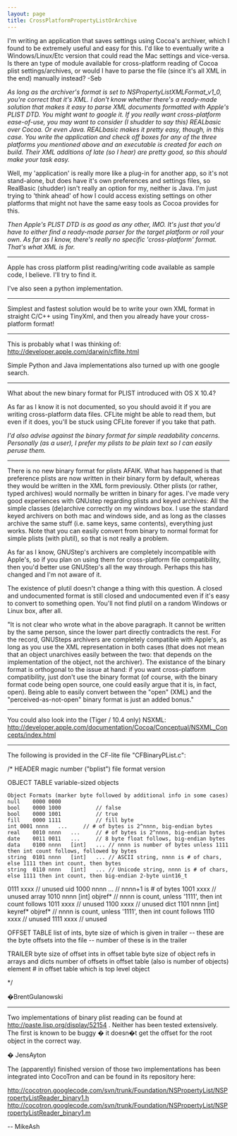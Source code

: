 ```yaml
---
layout: page
title: CrossPlatformPropertyListOrArchive
---
```




I'm writing an application that saves settings using Cocoa's archiver, which I found to be extremely useful and easy for this. I'd like to eventually write a Windows/Linux/Etc version that could read the Mac settings and vice-versa. Is there an type of module available for cross-platform reading of Cocoa plist settings/archives, or would I have to parse the file (since it's all XML in the end) manually instead? -Seb

*As long as the archiver's format is set to     NSPropertyListXMLFormat_v1_0, you're correct that it's XML. I don't know whether there's a ready-made solution that makes it easy to parse XML documents formatted with Apple's PLIST DTD. You might want to google it. If you *really* want cross-platform ease-of-use, you may want to consider (I shudder to say this) REALbasic over Cocoa. Or even Java. REALbasic makes it pretty easy, though, in this case. You write the application and check off boxes for any of the three platforms you mentioned above and an executable is created for each on build. Their XML additions of late (so I hear) are pretty good, so this should make your task easy.*

Well, my 'application' is really more like a plug-in for another app, so it's not stand-alone, but does have it's own preferences and settings files, so RealBasic (shudder) isn't really an option for my, neither is Java. I'm just trying to 'think ahead' of how I could access existing settings on other platforms that might not have the same easy tools as Cocoa provides for this.

*Then Apple's PLIST DTD is as good as any other, IMO. It's just that you'd have to either find a ready-made parser for the target platform or roll your own. As far as I know, there's really no specific 'cross-platform' format. That's what XML is for.*

----

Apple has cross platform plist reading/writing code available as sample code, I believe.  I'll try to find it.

I've also seen a python implementation.

----

Simplest and fastest solution would be to write your own XML format in straight C/C++ using TinyXml, and then you already have your cross-platform format!

----

This is probably what I was thinking of: http://developer.apple.com/darwin/cflite.html

Simple Python and Java implementations also turned up with one google search.

----
What about the new binary format for PLIST introduced with OS X 10.4?

As far as I know it is not documented, so you should avoid it if you are writing cross-platform data files. CFLite might be able to read them, but even if it does, you'll be stuck using CFLite forever if you take that path.

*I'd also advise against the binary format for simple readability concerns. Personally (as a user), I *prefer* my plists to be plain text so I can easily peruse them.*

----
There is no new binary format for plists AFAIK. What has happened is that preference plists are now written in their binary form by default, whereas they would be written in the XML form previously. Other plists (or rather, typed archives) would normally be written in binary for ages.
I've made very good experiences with GNUstep regarding plists and keyed archives: All the simple classes (de)archive correctly on my windows box. I use the standard keyed archivers on both mac and windows side, and as long as the classes archive the same stuff (i.e. same keys, same contents), everything just works.
Note that you can easily convert from binary to normal format for simple plists (with plutil), so that is not really a problem.

As far as I know, GNUStep's archivers are completely incompatible with Apple's, so if you plan on using them for cross-platform file compatibility, then you'd better use GNUStep's all the way through. Perhaps this has changed and I'm not aware of it.

The existence of plutil doesn't change a thing with this question. A closed and undocumented format is still closed and undocumented even if it's easy to convert to something open. You'll not find plutil on a random Windows or Linux box, after all.

"It is not clear who wrote what in the above paragraph. It cannot be written by the same person, since the lower part directly contradicts the rest. For the record, GNUSteps archivers are completely compatible with Apple's, as long as you use the XML representation in both cases (that does not mean that an object unarchives easily between the two: that depends on the implementation of the object, not the archiver). The existance of the binary format is orthogonal to the issue at hand: if you want cross-platform compatibility, just don't use the binary format (of course, with the binary format code being open source, one could easily argue that it is, in fact, open). Being able to easily convert between the "open" (XML) and the "perceived-as-not-open" binary format is just an added bonus."

----

You could also look into the (Tiger / 10.4 only) NSXML: http://developer.apple.com/documentation/Cocoa/Conceptual/NSXML_Concepts/index.html

----

The following is provided in the CF-lite file "CFBinaryPList.c":

    
/*
 HEADER
	magic number ("bplist")
	file format version
 
 OBJECT TABLE
	variable-sized objects
 
	Object Formats (marker byte followed by additional info in some cases)
	null	0000 0000
	bool	0000 1000			// false
	bool	0000 1001			// true
	fill	0000 1111			// fill byte
	int	0001 nnnn	...		// # of bytes is 2^nnnn, big-endian bytes
	real	0010 nnnn	...		// # of bytes is 2^nnnn, big-endian bytes
	date	0011 0011	...		// 8 byte float follows, big-endian bytes
	data	0100 nnnn	[int]	...	// nnnn is number of bytes unless 1111 then int count follows, followed by bytes
	string	0101 nnnn	[int]	...	// ASCII string, nnnn is # of chars, else 1111 then int count, then bytes
	string	0110 nnnn	[int]	...	// Unicode string, nnnn is # of chars, else 1111 then int count, then big-endian 2-byte uint16_t
 0111 xxxx			// unused
	uid	1000 nnnn	...		// nnnn+1 is # of bytes
 1001 xxxx			// unused
	array	1010 nnnn	[int]	objref*	// nnnn is count, unless '1111', then int count follows
 1011 xxxx			// unused
 1100 xxxx			// unused
	dict	1101 nnnn	[int]	keyref* objref*	// nnnn is count, unless '1111', then int count follows
 1110 xxxx			// unused
 1111 xxxx			// unused
 
 OFFSET TABLE
	list of ints, byte size of which is given in trailer
	-- these are the byte offsets into the file
	-- number of these is in the trailer
 
 TRAILER
	byte size of offset ints in offset table
	byte size of object refs in arrays and dicts
	number of offsets in offset table (also is number of objects)
	element # in offset table which is top level object
 
 */


�BrentGulanowski

----

Two implementations of binary plist reading can be found at http://paste.lisp.org/display/52154 . Neither has been tested extensively. The first is known to be buggy � it doesn�t get the offset for the root object in the correct way.

� JensAyton

The (apparently) finished version of those two implementations has been integrated into CocoTron and can be found in its repository here:

http://cocotron.googlecode.com/svn/trunk/Foundation/NSPropertyList/NSPropertyListReader_binary1.h
http://cocotron.googlecode.com/svn/trunk/Foundation/NSPropertyList/NSPropertyListReader_binary1.m

-- MikeAsh

